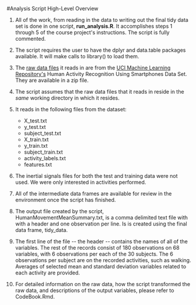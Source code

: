 #Analysis Script High-Level Overview

1. All of the work, from reading in the data to writing out the final tidy data set is done in one script, **run_analysis.R**.  It accomplishes steps 1 through 5 of the course project's instructions.  The script is fully commented.

2. The script requires the user to have the dplyr and data.table packages available.  It will make calls to library() to load them.

3. The [raw data files](http://archive.ics.uci.edu/ml/machine-learning-databases/00240/) it reads in are from the [UCI Machine Learning Repository's](http://archive.ics.uci.edu/ml/datasets/Human+Activity+Recognition+Using+Smartphones#) Human Activity Recognition Using Smartphones Data Set.  They are available in a zip file.

4. The script assumes that the raw data files that it reads in reside in the *same* working directory in which it resides. 

5. It reads in the following files from the dataset: 

    * X_test.txt
    * y_test.txt
    * subject_test.txt
    * X_train.txt
    * y_train.txt
    * subject_train.txt
    * activity_labels.txt		
    * features.txt

6. The inertial signals files for both the test and training data were not used.  We were only interested in activities performed. 

7. All of the intermediate data frames are available for review in the environment once the script has finished.

8. The output file created by the script, HumanMovementMeanSummary.txt, is a comma delimited text file with with a header and one observation per line.  Is is created using the final data frame, tidy_data. 

9. The first line of the file -- the header -- contains the names of all of the variables.  The rest of the records consist of 180 observations on 68 variables, with 6 observations per each of the 30 subjects.  The 6 observations per subject are on the recorded activities, such as walking.  Averages of selected mean and standard deviation variables related to each activity are provided.

10. For detailed information on the raw data, how the script transformed the raw data, and descriptions of the output variables, please refer to CodeBook.Rmd.


